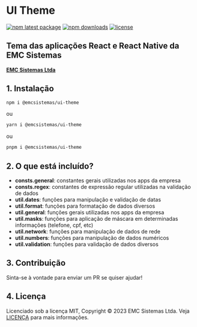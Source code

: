 #  UI Theme

[![npm latest package](https://img.shields.io/npm/v/@emcsistemas/ui-theme/latest.svg)](https://www.npmjs.com/package/@emcsistemas/ui-theme)
[![npm downloads](https://img.shields.io/npm/dm/@emcsistemas/ui-theme.svg)](https://npm-stat.com/charts.html?package=@emcsistemas/ui-theme)
[![license](https://img.shields.io/badge/license-MIT-blue.svg)](https://github.com/emcsistemas/bibliotecas-npm/blob/4a3c9e66ebf043c80b428829457d2d7374c6b744/LICENCE)

## Tema das aplicações React e React Native da EMC Sistemas

[**EMC Sistemas Ltda**](https://emcsistemas.com.br/)

## 1. Instalação

```sh
npm i @emcsistemas/ui-theme
```
ou
```sh
yarn i @emcsistemas/ui-theme
```
ou
```sh
pnpm i @emcsistemas/ui-theme
```

## 2. O que está incluído?

- **consts.general**: constantes gerais utilizadas nos apps da empresa
- **consts.regex**: constantes de expressão regular utilizadas na validação de dados
- **util.dates**: funções para manipulação e validação de datas
- **util.format**: funções para formatação de dados diversos
- **util.general**: funções gerais utilizadas nos apps da empresa
- **util.masks**: funções para aplicação de máscara em determinadas informações (telefone, cpf, etc)
- **util.network**: funções para manipulação de dados de rede
- **util.numbers**: funções para manipulação de dados numéricos
- **util.validation**: funções para validação de dados diversos 

## 3. Contribuição

Sinta-se à vontade para enviar um PR se quiser ajudar!

## 4. Licença

Licenciado sob a licença MIT, Copyright © 2023 EMC Sistemas Ltda. Veja [LICENÇA](https://github.com/emcsistemas/bibliotecas-npm/blob/4a3c9e66ebf043c80b428829457d2d7374c6b744/LICENCE) para mais informações.